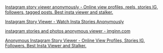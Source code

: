 
[Instagram story viewer anonymously - Online view profiles, reels, stories IG, followers, tagged posts. Best insta viewer and stalker.](https://dumpoir.com/)

[Instagram Story Viewer - Watch Insta Stories Anonymously](https://storiesdown.com/)

[instagram stories and photos anonymous viewer - imginn.com](https://imginn.com/)

[Anonymous Instagram Story Viewer - Online View Profiles, Stories IG, Followers. Best Insta Viewer and Stalker.](https://dumpor.com/)
